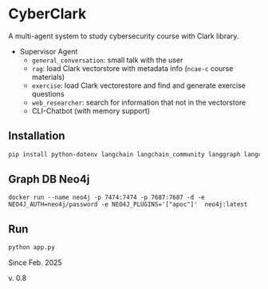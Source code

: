 # CyberClark
A multi-agent system to study cybersecurity course with Clark library.

- Supervisor Agent
    - `general_conversation`: small talk with the user
    - `rag`: load Clark vectorstore with metadata info (`ncae-c` course materials)
    - `exercise`: load Clark vectorestore and find and generate exercise questions
    - `web_researcher`: search for information that not in the vectorstore
    - CLI-Chatbot (with memory support)

## Installation
```bash
pip install python-dotenv langchain langchain_community langgraph langchain-openai faiss-cpu pypdf neo4j
```
## Graph DB Neo4j
```
docker run --name neo4j -p 7474:7474 -p 7687:7687 -d -e NEO4J_AUTH=neo4j/password -e NEO4J_PLUGINS='["apoc"]'  neo4j:latest
```

## Run
```bash
python app.py
```

Since Feb. 2025

v. 0.8